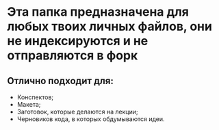 # Эта папка предназначена для любых твоих личных файлов, они не индексируются и не отправляются в форк

## Отлично подходит для:

* Конспектов;
* Макета;
* Заготовок, которые делаются на лекции;
* Черновиков кода, в которых обдумываются идеи. 